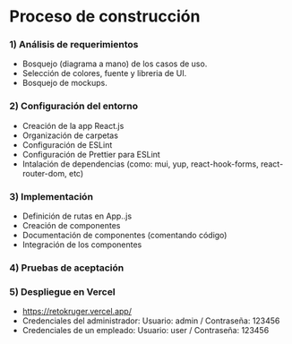 # Proceso de construcción
### 1) Análisis de requerimientos
- Bosquejo (diagrama a mano) de los casos de uso.
- Selección de colores, fuente y libreria de UI.
- Bosquejo de mockups.
### 2) Configuración del entorno
- Creación de la app React.js
- Organización de carpetas
- Configuración de ESLint
- Configuración de Prettier para ESLint
- Intalación de dependencias (como: mui, yup, react-hook-forms, react-router-dom, etc)
### 3) Implementación
- Definición de rutas en App..js
- Creación de componentes
- Documentación de componentes (comentando código)
- Integración de los componentes
### 4) Pruebas de aceptación
### 5) Despliegue en Vercel
- <a targe="_blank" href="https://retokruger.vercel.app/">https://retokruger.vercel.app/</a>
- Credenciales del administrador: Usuario: admin / Contraseña: 123456
- Credenciales de un empleado: Usuario: user / Contraseña: 123456
